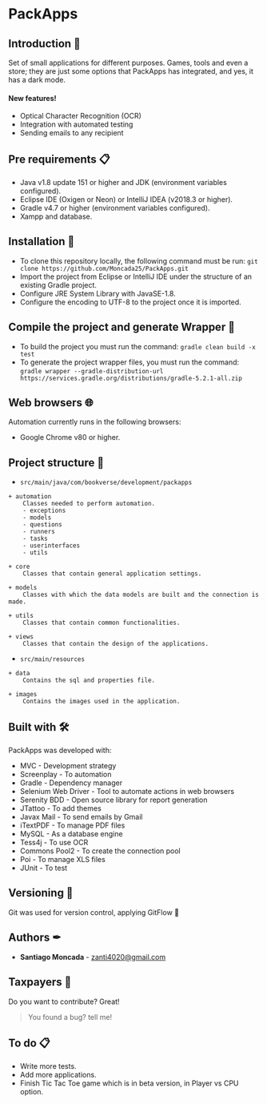 # **PackApps**

## Introduction 🚀

Set of small applications for different purposes. Games, tools and even a store; they are just some options that PackApps has integrated, and yes, it has a dark mode.

#### New features!

  - Optical Character Recognition (OCR)
  - Integration with automated testing
  - Sending emails to any recipient

## Pre requirements 📋
- Java v1.8 update 151 or higher and JDK (environment variables configured).
- Eclipse IDE (Oxigen or Neon) or IntelliJ IDEA (v2018.3 or higher).
- Gradle v4.7 or higher (environment variables configured).
- Xampp and database.

## Installation 🔧
- To clone this repository locally, the following command must be run: 
```git clone https://github.com/Moncada25/PackApps.git``` 
- Import the project from Eclipse or IntelliJ IDE under the structure of an existing Gradle project. 
- Configure JRE System Library with JavaSE-1.8.
- Configure the encoding to UTF-8 to the project once it is imported.

## Compile the project and generate Wrapper 🔨
- To build the project you must run the command:
```gradle clean build -x test```
- To generate the project wrapper files, you must run the command:
```gradle wrapper --gradle-distribution-url https://services.gradle.org/distributions/gradle-5.2.1-all.zip```

## Web browsers 🌐
Automation currently runs in the following browsers:
- Google Chrome v80 or higher.

## Project structure 🚧

* ```src/main/java/com/bookverse/development/packapps```
``` 
+ automation
    Classes needed to perform automation.
    - exceptions
    - models
    - questions
    - runners
    - tasks
    - userinterfaces
    - utils

+ core
    Classes that contain general application settings.

+ models
    Classes with which the data models are built and the connection is made.

+ utils
    Classes that contain common functionalities.

+ views
    Classes that contain the design of the applications.
```

* ```src/main/resources```
``` 
+ data
    Contains the sql and properties file.

+ images
    Contains the images used in the application.
```

## Built with 🛠
PackApps was developed with:
 - MVC - Development strategy
 - Screenplay - To automation
 - Gradle - Dependency manager
 - Selenium Web Driver - Tool to automate actions in web browsers
 - Serenity BDD - Open source library for report generation
 - JTattoo - To add themes
 - Javax Mail - To send emails by Gmail
 - iTextPDF - To manage PDF files
 - MySQL - As a database engine
 - Tess4j - To use OCR
 - Commons Pool2 - To create the connection pool
 - Poi - To manage XLS files
 - JUnit - To test
 
## Versioning 📌 
Git was used for version control, applying GitFlow 🔀

## Authors ✒

* **Santiago Moncada** - [zanti4020@gmail.com]()

## Taxpayers 🙂

Do you want to contribute? Great!
>You found a bug? tell me!

## To do 📋

 - Write more tests.
 - Add more applications.
 - Finish Tic Tac Toe game which is in beta version, in Player vs CPU option.